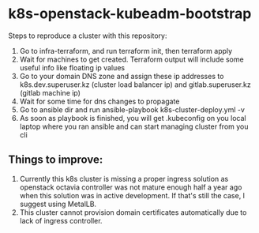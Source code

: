 # k8s-openstack-kubeadm-bootstrap

Steps to reproduce a cluster with this repository:
1. Go to infra-terraform, and run terraform init, then terraform apply
2. Wait for machines to get created. Terraform output will include some useful info like floating ip values
3. Go to your domain DNS zone and assign these ip addresses to k8s.dev.superuser.kz (cluster load balancer ip) and gitlab.superuser.kz (gitlab machine ip)
4. Wait for some time for dns changes to propagate
5. Go to ansible dir and run ansible-playbook k8s-cluster-deploy.yml -v
6. As soon as playbook is finished, you will get .kubeconfig on you local laptop where you ran ansible and can start managing cluster from you cli

## Things to improve:
1. Currently this k8s cluster is missing a proper ingress solution as openstack octavia controller was not mature enough half a year ago when this solution was in active development. If that's still the case, I suggest using MetalLB.
2. This cluster cannot provision domain certificates automatically due to lack of ingress controller.
